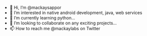- 👋 Hi, I’m @mackaysappor
- 👀 I’m interested in native android development, java, web services
- 🌱 I’m currently learning python...
- 💞️ I’m looking to collaborate on any exciting projects...
- 📫 How to reach me @mackaylabs on Twitter

<!---
mackaysappor/mackaysappor is a ✨ special ✨ repository because its `README.md` (this file) appears on your GitHub profile.
You can click the Preview link to take a look at your changes.
--->
